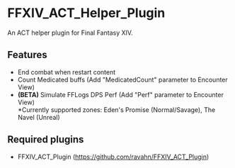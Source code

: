 # FFXIV_ACT_Helper_Plugin
An ACT helper plugin for Final Fantasy XIV.

## Features
- End combat when restart content
- Count Medicated buffs (Add "MedicatedCount" parameter to Encounter View)
- **(BETA)** Simulate FFLogs DPS Perf (Add "Perf" parameter to Encounter View)<br/>
*Currently supported zones: Eden's Promise (Normal/Savage), The Navel (Unreal)

## Required plugins
- FFXIV_ACT_Plugin (https://github.com/ravahn/FFXIV_ACT_Plugin)
